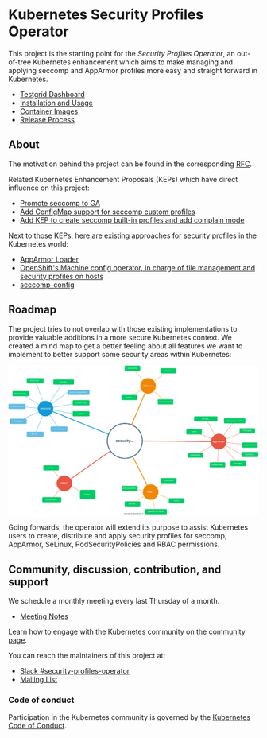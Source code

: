 # Kubernetes Security Profiles Operator

This project is the starting point for the _Security Profiles Operator_, an
out-of-tree Kubernetes enhancement which aims to make managing and applying
seccomp and AppArmor profiles more easy and straight forward in Kubernetes.

- [Testgrid Dashboard](https://testgrid.k8s.io/sig-node-security-profiles-operator)
- [Installation and Usage](installation-usage.md)
- [Container Images](https://console.cloud.google.com/gcr/images/k8s-staging-security-profiles-operator/GLOBAL/security-profiles-operator)
- [Release Process](./release.md)

## About

The motivation behind the project can be found in the corresponding [RFC][0].

[0]: RFC.md

Related Kubernetes Enhancement Proposals (KEPs) which have direct influence on
this project:

- [Promote seccomp to GA][1]
- [Add ConfigMap support for seccomp custom profiles][2]
- [Add KEP to create seccomp built-in profiles and add complain mode][3]

Next to those KEPs, here are existing approaches for security profiles in
the Kubernetes world:

- [AppArmor Loader][4]
- [OpenShift's Machine config operator, in charge of file management and security profiles on hosts][5]
- [seccomp-config][6]

[1]: https://github.com/kubernetes/enhancements/pull/1148
[2]: https://github.com/kubernetes/enhancements/pull/1269
[3]: https://github.com/kubernetes/enhancements/pull/1257
[4]: https://github.com/kubernetes/kubernetes/tree/c30da3839c8e13fdff59ef5115e982362b2c90ed/test/images/apparmor-loader
[5]: https://github.com/openshift/machine-config-operator/tree/master/docs
[6]: https://github.com/UKHomeOffice/seccomp-config

## Roadmap

The project tries to not overlap with those existing implementations to provide
valuable additions in a more secure Kubernetes context. We created a mind map to
get a better feeling about all features we want to implement to better support
some security areas within Kubernetes:

![mind-map](.github/roadmap.svg)

Going forwards, the operator will extend its purpose to assist Kubernetes users
to create, distribute and apply security profiles for seccomp, AppArmor, SeLinux,
PodSecurityPolicies and RBAC permissions.

## Community, discussion, contribution, and support

We schedule a monthly meeting every last Thursday of a month.

- [Meeting Notes][8]

[8]: https://docs.google.com/document/d/1FQHYdyd7PTCi7_Vd8erPS4nztp0blvivK87HhXqz4uc/edit?usp=sharing

Learn how to engage with the Kubernetes community on the [community
page](http://kubernetes.io/community/).

You can reach the maintainers of this project at:

- [Slack #security-profiles-operator](https://kubernetes.slack.com/messages/security-profiles-operator)
- [Mailing List](https://groups.google.com/forum/#!forum/kubernetes-dev)

### Code of conduct

Participation in the Kubernetes community is governed by the [Kubernetes Code of
Conduct](code-of-conduct.md).

[owners]: https://git.k8s.io/community/contributors/guide/owners.md
[creative commons 4.0]: https://git.k8s.io/website/LICENSE
